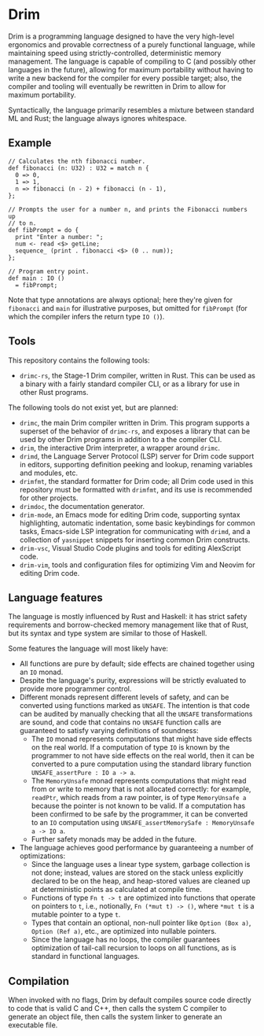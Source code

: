 <!--

Please keep this document correctly word-wrapped at 70 columns and
with no trailing whitespace or blank lines at the end! Merge requests
with modifications to this document will be not be accepted until it
is formatted correctly! ~~abb

-->

# Drim

Drim is a programming language designed to have the very high-level
ergonomics and provable correctness of a purely functional language,
while maintaining speed using strictly-controlled, deterministic
memory management. The language is capable of compiling to C (and
possibly other languages in the future), allowing for maximum
portability without having to write a new backend for the compiler for
every possible target; also, the compiler and tooling will eventually
be rewritten in Drim to allow for maximum portability.

Syntactically, the language primarily resembles a mixture between
standard ML and Rust; the language always ignores whitespace.

## Example

```
// Calculates the nth fibonacci number.
def fibonacci (n: U32) : U32 = match n {
  0 => 0,
  1 => 1,
  n => fibonacci (n - 2) + fibonacci (n - 1),
};

// Prompts the user for a number n, and prints the Fibonacci numbers up
// to n.
def fibPrompt = do {
  print "Enter a number: ";
  num <- read <$> getLine;
  sequence_ (print . fibonacci <$> (0 .. num));
};

// Program entry point.
def main : IO ()
  = fibPrompt;
```

Note that type annotations are always optional; here they're given for
`fibonacci` and `main` for illustrative purposes, but omitted for
`fibPrompt` (for which the compiler infers the return type `IO ()`).

## Tools

This repository contains the following tools:
- `drimc-rs`, the Stage-1 Drim compiler, written in Rust. This can be
  used as a binary with a fairly standard compiler CLI, or as a
  library for use in other Rust programs.

The following tools do not exist yet, but are planned:
- `drimc`, the main Drim compiler written in Drim. This program
  supports a superset of the behavior of `drimc-rs`, and exposes a
  library that can be used by other Drim programs in addition to a the
  compiler CLI.
- `drim`, the interactive Drim interpreter, a wrapper around `drimc`.
- `drimd`, the Language Server Protocol (LSP) server for Drim code
  support in editors, supporting definition peeking and lookup,
  renaming variables and modules, etc.
- `drimfmt`, the standard formatter for Drim code; all Drim code used
  in this repository must be formatted with `drimfmt`, and its use is
  recommended for other projects.
- `drimdoc`, the documentation generator.
- `drim-mode`, an Emacs mode for editing Drim code, supporting syntax
  highlighting, automatic indentation, some basic keybindings for
  common tasks, Emacs-side LSP integration for communicating with
  `drimd`, and a collection of `yasnippet` snippets for inserting
  common Drim constructs.
- `drim-vsc`, Visual Studio Code plugins and tools for editing
  AlexScript code.
- `drim-vim`, tools and configuration files for optimizing Vim
  and Neovim for editing Drim code.

## Language features

The language is mostly influenced by Rust and Haskell: it has strict
safety requirements and borrow-checked memory management like that of
Rust, but its syntax and type system are similar to those of Haskell.

Some features the language will most likely have:
- All functions are pure by default; side effects are chained together
  using an `IO` monad.
- Despite the language's purity, expressions will be strictly
  evaluated to provide more programmer control.
- Different monads represent different levels of safety, and can be
  converted using functions marked as `UNSAFE`. The intention is that
  code can be audited by manually checking that all the `UNSAFE`
  transformations are sound, and code that contains no `UNSAFE`
  function calls are guaranteed to satisfy varying definitions of
  soundness:
  - The `IO` monad represents computations that might have side
    effects on the real world. If a computation of type `IO` is known
    by the programmer to not have side effects on the real world, then
    it can be converted to a pure computation using the standard
    library function `UNSAFE_assertPure : IO a -> a`.
  - The `MemoryUnsafe` monad represents computations that might read
    from or write to memory that is not allocated correctly: for
    example, `readPtr`, which reads from a raw pointer, is of type
    `MemoryUnsafe a` because the pointer is not known to be valid. If
    a computation has been confirmed to be safe by the programmer, it
    can be converted to an `IO` computation using
    `UNSAFE_assertMemorySafe : MemoryUnsafe a -> IO a`.
  - Further safety monads may be added in the future.
- The language achieves good performance by guaranteeing a number of
  optimizations:
  - Since the language uses a linear type system, garbage collection
    is not done; instead, values are stored on the stack unless
    explicitly declared to be on the heap, and heap-stored values are
    cleaned up at deterministic points as calculated at compile time.
  - Functions of type `Fn t -> t` are optimized into functions that
    operate on pointers to `t`, i.e., notionally, `Fn (*mut t) -> ()`,
    where `*mut t` is a mutable pointer to a type `t`.
  - Types that contain an optional, non-null pointer like `Option (Box
    a)`, `Option (Ref a)`, etc., are optimized into nullable pointers.
  - Since the language has no loops, the compiler guarantees
    optimization of tail-call recursion to loops on all functions, as
    is standard in functional languages.

## Compilation

When invoked with no flags, Drim by default compiles source code
directly to code that is valid C and C++, then calls the system C
compiler to generate an object file, then calls the system linker to
generate an executable file.
